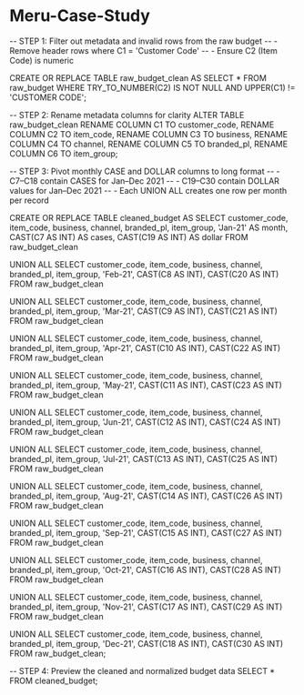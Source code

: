 # Meru-Case-Study
-- STEP 1: Filter out metadata and invalid rows from the raw budget
-- - Remove header rows where C1 = 'Customer Code'
-- - Ensure C2 (Item Code) is numeric

CREATE OR REPLACE TABLE raw_budget_clean AS
SELECT *
FROM raw_budget
WHERE TRY_TO_NUMBER(C2) IS NOT NULL
  AND UPPER(C1) != 'CUSTOMER CODE';


-- STEP 2: Rename metadata columns for clarity
ALTER TABLE raw_budget_clean 
  RENAME COLUMN C1 TO customer_code,
  RENAME COLUMN C2 TO item_code,
  RENAME COLUMN C3 TO business,
  RENAME COLUMN C4 TO channel,
  RENAME COLUMN C5 TO branded_pl,
  RENAME COLUMN C6 TO item_group;


-- STEP 3: Pivot monthly CASE and DOLLAR columns to long format
-- - C7–C18 contain CASES for Jan–Dec 2021
-- - C19–C30 contain DOLLAR values for Jan–Dec 2021
-- - Each UNION ALL creates one row per month per record

CREATE OR REPLACE TABLE cleaned_budget AS
SELECT customer_code, item_code, business, channel, branded_pl, item_group,
       'Jan-21' AS month, CAST(C7  AS INT) AS cases, CAST(C19 AS INT) AS dollar
FROM raw_budget_clean

UNION ALL
SELECT customer_code, item_code, business, channel, branded_pl, item_group,
       'Feb-21', CAST(C8  AS INT), CAST(C20 AS INT)
FROM raw_budget_clean

UNION ALL
SELECT customer_code, item_code, business, channel, branded_pl, item_group,
       'Mar-21', CAST(C9  AS INT), CAST(C21 AS INT)
FROM raw_budget_clean

UNION ALL
SELECT customer_code, item_code, business, channel, branded_pl, item_group,
       'Apr-21', CAST(C10 AS INT), CAST(C22 AS INT)
FROM raw_budget_clean

UNION ALL
SELECT customer_code, item_code, business, channel, branded_pl, item_group,
       'May-21', CAST(C11 AS INT), CAST(C23 AS INT)
FROM raw_budget_clean

UNION ALL
SELECT customer_code, item_code, business, channel, branded_pl, item_group,
       'Jun-21', CAST(C12 AS INT), CAST(C24 AS INT)
FROM raw_budget_clean

UNION ALL
SELECT customer_code, item_code, business, channel, branded_pl, item_group,
       'Jul-21', CAST(C13 AS INT), CAST(C25 AS INT)
FROM raw_budget_clean

UNION ALL
SELECT customer_code, item_code, business, channel, branded_pl, item_group,
       'Aug-21', CAST(C14 AS INT), CAST(C26 AS INT)
FROM raw_budget_clean

UNION ALL
SELECT customer_code, item_code, business, channel, branded_pl, item_group,
       'Sep-21', CAST(C15 AS INT), CAST(C27 AS INT)
FROM raw_budget_clean

UNION ALL
SELECT customer_code, item_code, business, channel, branded_pl, item_group,
       'Oct-21', CAST(C16 AS INT), CAST(C28 AS INT)
FROM raw_budget_clean

UNION ALL
SELECT customer_code, item_code, business, channel, branded_pl, item_group,
       'Nov-21', CAST(C17 AS INT), CAST(C29 AS INT)
FROM raw_budget_clean

UNION ALL
SELECT customer_code, item_code, business, channel, branded_pl, item_group,
       'Dec-21', CAST(C18 AS INT), CAST(C30 AS INT)
FROM raw_budget_clean;


-- STEP 4: Preview the cleaned and normalized budget data
SELECT *
FROM cleaned_budget;

